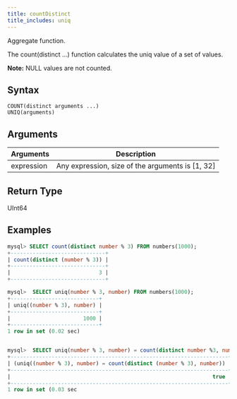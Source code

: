 ```yaml
---
title: countDistinct
title_includes: uniq
---
```


Aggregate function.

The count(distinct ...) function calculates the uniq value of a set of values.

**Note:** NULL values are not counted.

## Syntax

```
COUNT(distinct arguments ...)
UNIQ(arguments)
```

## Arguments

| Arguments   | Description |
| ----------- | ----------- |
| expression  | Any expression, size of the arguments is [1, 32] |

## Return Type

UInt64

## Examples

```sql
mysql> SELECT count(distinct number % 3) FROM numbers(1000);
+------------------------------+
| count(distinct (number % 3)) |
+------------------------------+
|                            3 |
+------------------------------+

mysql>  SELECT uniq(number % 3, number) FROM numbers(1000);
+----------------------------+
| uniq((number % 3), number) |
+----------------------------+
|                       1000 |
+----------------------------+
1 row in set (0.02 sec)


mysql>  SELECT uniq(number % 3, number) = count(distinct number %3, number)  FROM numbers(1000);
+---------------------------------------------------------------------+
| (uniq((number % 3), number) = count(distinct (number % 3), number)) |
+---------------------------------------------------------------------+
|                                                                true |
+---------------------------------------------------------------------+
1 row in set (0.03 sec
```

